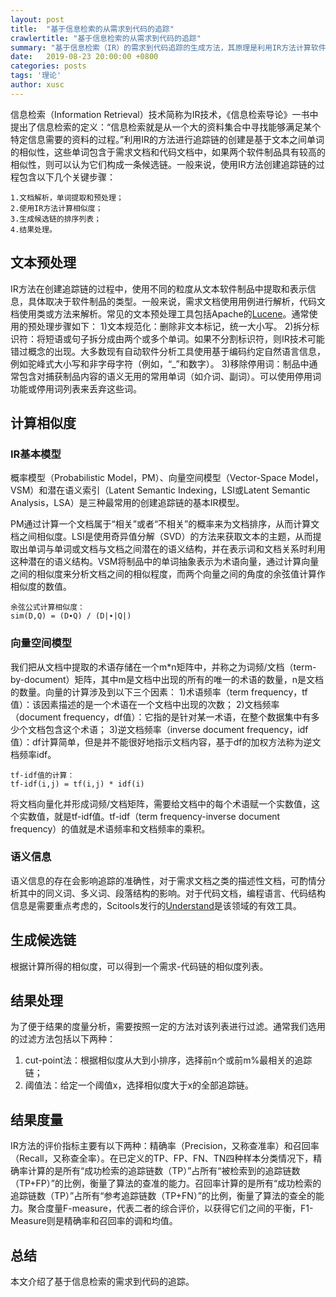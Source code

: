 ```yaml
---
layout: post
title:  "基于信息检索的从需求到代码的追踪"
crawlertitle: "基于信息检索的从需求到代码的追踪"
summary: "基于信息检索（IR）的需求到代码追踪的生成方法，其原理是利用IR方法计算软件制品之间的相似度，以此自动生成制品之间的追踪关系。"
date:   2019-08-23 20:00:00 +0800
categories: posts
tags: '理论'
author: xusc
---
```


信息检索（Information Retrieval）技术简称为IR技术，《信息检索导论》一书中提出了信息检索的定义：“信息检索就是从一个大的资料集合中寻找能够满足某个特定信息需要的资料的过程。”利用IR的方法进行追踪链的创建是基于文本之间单词的相似性，这些单词包含于需求文档和代码文档中，如果两个软件制品具有较高的相似性，则可以认为它们构成一条候选链。一般来说，使用IR方法创建追踪链的过程包含以下几个关键步骤：

    1.文档解析，单词提取和预处理；
    2.使用IR方法计算相似度；
    3.生成候选链的排序列表；
    4.结果处理。

## 文本预处理

IR方法在创建追踪链的过程中，使用不同的粒度从文本软件制品中提取和表示信息，具体取决于软件制品的类型。一般来说，需求文档使用用例进行解析，代码文档使用类或方法来解析。常见的文本预处理工具包括Apache的[Lucene][Lucene]。通常使用的预处理步骤如下：
1)文本规范化：删除非文本标记，统一大小写。
2)拆分标识符：将短语或句子拆分成由两个或多个单词。如果不分割标识符，则IR技术可能错过概念的出现。大多数现有自动软件分析工具使用基于编码约定自然语言信息，例如驼峰式大小写和非字母字符（例如，“_”和数字）。
3)移除停用词：制品中通常包含对捕获制品内容的语义无用的常用单词（如介词、副词）。可以使用停用词功能或停用词列表来丢弃这些词。

[Lucene]: https://lucene.apache.org/

## 计算相似度

### IR基本模型

概率模型（Probabilistic Model，PM）、向量空间模型（Vector-Space Model，VSM）和潜在语义索引（Latent Semantic Indexing，LSI或Latent Semantic Analysis，LSA）是三种最常用的创建追踪链的基本IR模型。

PM通过计算一个文档属于“相关”或者“不相关”的概率来为文档排序，从而计算文档之间相似度。LSI是使用奇异值分解（SVD）的方法来获取文本的主题，从而提取出单词与单词或文档与文档之间潜在的语义结构，并在表示词和文档关系时利用这种潜在的语义结构。VSM将制品中的单词抽象表示为术语向量，通过计算向量之间的相似度来分析文档之间的相似程度，而两个向量之间的角度的余弦值计算作相似度的数值。

```
余弦公式计算相似度：
sim(D,Q) = (D∙Q) / (D|∙|Q|)
```

### 向量空间模型

我们把从文档中提取的术语存储在一个m*n矩阵中，并称之为词频/文档（term-by-document）矩阵，其中m是文档中出现的所有的唯一的术语的数量，n是文档的数量。向量的计算涉及到以下三个因素：
1)术语频率（term frequency，tf值）：该因素描述的是一个术语在一个文档中出现的次数；
2)文档频率（document frequency，df值）：它指的是针对某一术语，在整个数据集中有多少个文档包含这个术语；
3)逆文档频率（inverse document frequency，idf值）：df计算简单，但是并不能很好地指示文档内容，基于df的加权方法称为逆文档频率idf。

```
tf-idf值的计算：
tf-idf(i,j) = tf(i,j) * idf(i)
```

将文档向量化并形成词频/文档矩阵，需要给文档中的每个术语赋一个实数值，这个实数值，就是tf-idf值。tf-idf（term frequency-inverse document frequency）的值就是术语频率和文档频率的乘积。

### 语义信息

语义信息的存在会影响追踪的准确性，对于需求文档之类的描述性文档，可酌情分析其中的同义词、多义词、段落结构的影响。对于代码文档，编程语言、代码结构信息是需要重点考虑的，Scitools发行的[Understand][Understand]是该领域的有效工具。

[Understand]: https://scitools.com/

## 生成候选链

根据计算所得的相似度，可以得到一个需求-代码链的相似度列表。

## 结果处理

为了便于结果的度量分析，需要按照一定的方法对该列表进行过滤。通常我们选用的过滤方法包括以下两种：
1)	cut-point法：根据相似度从大到小排序，选择前n个或前m%最相关的追踪链；
2)	阈值法：给定一个阈值x，选择相似度大于x的全部追踪链。

## 结果度量

IR方法的评价指标主要有以下两种：精确率（Precision，又称查准率）和召回率（Recall，又称查全率）。在已定义的TP、FP、FN、TN四种样本分类情况下，精确率计算的是所有“成功检索的追踪链数（TP）”占所有“被检索到的追踪链数（TP+FP）”的比例，衡量了算法的查准的能力。召回率计算的是所有“成功检索的追踪链数（TP）”占所有“参考追踪链数（TP+FN）”的比例，衡量了算法的查全的能力。聚合度量F-measure，代表二者的综合评价，以获得它们之间的平衡，F1-Measure则是精确率和召回率的调和均值。

## 总结

本文介绍了基于信息检索的需求到代码的追踪。